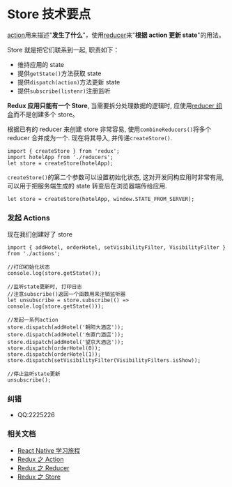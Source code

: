 # Store 技术要点

[action](https://github.com/Kennytian/learning-react-native/blob/master/redux/action.md)用来描述"**发生了什么**"，使用[reducer](https://github.com/Kennytian/learning-react-native/blob/master/redux/reducer.md)来"**根据 action 更新 state**"的用法。

Store 就是把它们联系到一起, 职责如下：

* 维持应用的 state
* 提供`getState()`方法获取 state
* 提供`dispatch(action)`方法更新 state
* 提供`subscribe(listenr)`注册监听

**Redux 应用只能有一个 Store**, 当需要拆分处理数据的逻辑时, 应使用[reducer 组合](https://github.com/Kennytian/learning-react-native/blob/master/redux/reducer.md#处理多个action)而不是创建多个 store。

根据已有的 reducer 来创建 store 非常容易, 使用`combineReducers()`将多个 reducer 合并成为一个. 现在将其导入, 并传递`createStore()`.

<pre><code>import { createStore } from 'redux';
import hotelApp from './reducers';
let store = createStore(hotelApp);
</code></pre>

`createStore()`的第二个参数可以设置初始化状态, 这对开发同构应用时非常有用, 可以用于把服务端生成的 state 转变后在浏览器端传给应用.

<pre><code>let store = createStore(hotelApp, window.STATE_FROM_SERVER);</code></pre>

### 发起 Actions

现在我们创建好了 store

<pre><code>import { addHotel, orderHotel, setVisibilityFilter, VisibilityFilter } from './actions';

//打印初始化状态
console.log(store.getState());

//监听state更新时, 打印日志
//注意subscribe()返回一个函数用来注销监听器
let unsubscribe = store.subscribe(() => console.log(store.getState()));

//发起一系列action
store.dispatch(addHotel('朝阳大酒店'));
store.dispatch(addHotel('东直门酒店'));
store.dispatch(addHotel('望京大酒店'));
store.dispatch(orderHotel(0));
store.dispatch(orderHotel(1));
store.dispatch(setVisibilityFilter(VisibilityFilters.isShow));

//停止监听state更新
unsubscribe();
</code></pre>

### 纠错

* QQ:2225226

### 相关文档

* [React Native 学习旅程](https://github.com/Kennytian/learning-react-native/blob/master/README.md)
* [Redux 之 Action](https://github.com/Kennytian/learning-react-native/blob/master/redux/action.md)
* [Redux 之 Reducer](https://github.com/Kennytian/learning-react-native/blob/master/redux/reducer.md)
* [Redux 之 Store](https://github.com/Kennytian/learning-react-native/blob/master/redux/store.md)
